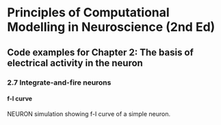 # Principles of Computational Modelling in Neuroscience (2nd Ed)

## Code examples for Chapter 2: The basis of electrical activity in the neuron

### 2.7 Integrate-and-fire neurons

#### f-I curve

NEURON simulation showing f-I curve of a simple neuron.